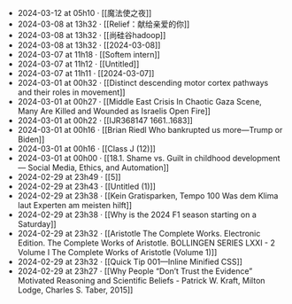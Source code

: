 - 2024-03-12 at 05h10 · [[魔法使之夜]]
- 2024-03-08 at 13h32 · [[Relief：献给亲爱的你]]
- 2024-03-08 at 13h32 · [[尚硅谷hadoop]]
- 2024-03-08 at 13h32 · [[2024-03-08]]
- 2024-03-07 at 11h18 · [[Softem intern]]
- 2024-03-07 at 11h12 · [[Untitled]]
- 2024-03-07 at 11h11 · [[2024-03-07]]
- 2024-03-01 at 00h32 · [[Distinct descending motor cortex pathways and their roles in movement]]
- 2024-03-01 at 00h27 · [[Middle East Crisis In Chaotic Gaza Scene, Many Are Killed and Wounded as Israelis Open Fire]]
- 2024-03-01 at 00h22 · [[IJR368147 1661..1683]]
- 2024-03-01 at 00h16 · [[Brian Riedl Who bankrupted us more—Trump or Biden]]
- 2024-03-01 at 00h16 · [[Class J (12)]]
- 2024-03-01 at 00h00 · [[18.1. Shame vs. Guilt in childhood development — Social Media, Ethics, and Automation]]
- 2024-02-29 at 23h49 · [[5]]
- 2024-02-29 at 23h43 · [[Untitled (1)]]
- 2024-02-29 at 23h38 · [[Kein Gratisparken, Tempo 100 Was dem Klima laut Experten am meisten hilft]]
- 2024-02-29 at 23h38 · [[Why is the 2024 F1 season starting on a Saturday]]
- 2024-02-29 at 23h32 · [[Aristotle The Complete Works. Electronic Edition.  The Complete Works of Aristotle. BOLLINGEN SERIES LXXI - 2 Volume I  The Complete Works of Aristotle (Volume 1)]]
- 2024-02-29 at 23h32 · [[Quick Tip 001—Inline Minified CSS]]
- 2024-02-29 at 23h27 · [[Why People “Don’t Trust the Evidence”  Motivated Reasoning and Scientific Beliefs - Patrick W. Kraft, Milton Lodge, Charles S. Taber, 2015]]
